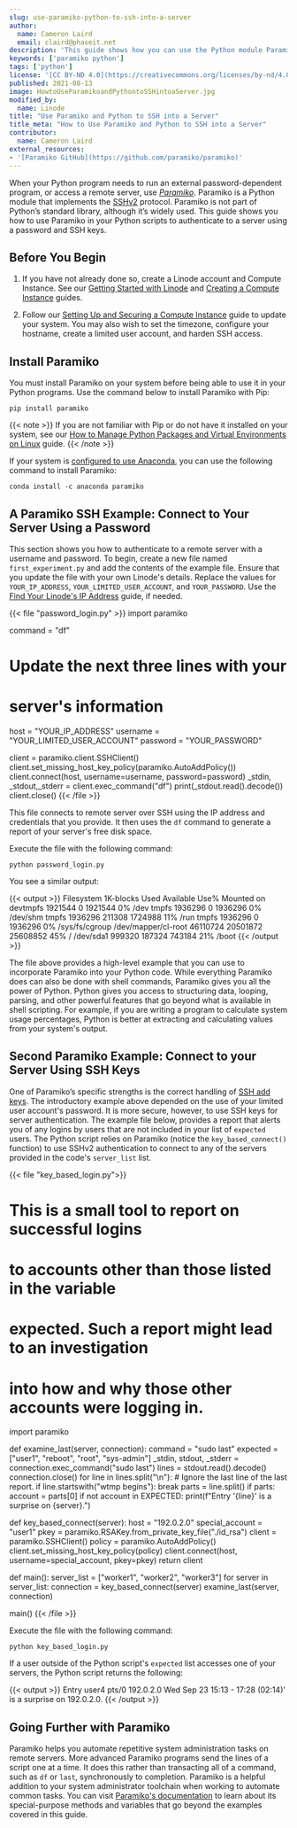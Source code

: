 ```yaml
---
slug: use-paramiko-python-to-ssh-into-a-server
author:
  name: Cameron Laird
  email: claird@phaseit.net
description: 'This guide shows how you can use the Python module Paramiko, an app that uses the SSHv2 protocol to connect to remote servers, to connect to a server remotely.'
keywords: ['paramiko python']
tags: ['python']
license: '[CC BY-ND 4.0](https://creativecommons.org/licenses/by-nd/4.0)'
published: 2021-08-13
image: HowtoUseParamikoandPythontoSSHintoaServer.jpg
modified_by:
  name: Linode
title: "Use Paramiko and Python to SSH into a Server"
title_meta: "How to Use Paramiko and Python to SSH into a Server"
contributor:
  name: Cameron Laird
external_resources:
- '[Paramiko GitHub](https://github.com/paramiko/paramiko)'
---
```


When your Python program needs to run an external password-dependent program, or access a remote server, use [*Paramiko*](https://github.com/paramiko/paramiko). Paramiko is a Python module that implements the [SSHv2](https://datatracker.ietf.org/doc/html/rfc4253) protocol. Paramiko is not part of Python’s standard library, although it’s widely used. This guide shows you how to use Paramiko in your Python scripts to authenticate to a server using a password and SSH keys.

## Before You Begin

1.  If you have not already done so, create a Linode account and Compute Instance. See our [Getting Started with Linode](/docs/guides/getting-started/) and [Creating a Compute Instance](/docs/guides/creating-a-compute-instance/) guides.

1.  Follow our [Setting Up and Securing a Compute Instance](/docs/guides/set-up-and-secure/) guide to update your system. You may also wish to set the timezone, configure your hostname, create a limited user account, and harden SSH access.

## Install Paramiko

You must install Paramiko on your system before being able to use it in your Python programs. Use the command below to install Paramiko with Pip:

    pip install paramiko

{{< note >}}
If you are not familiar with Pip or do not have it installed on your system, see our [How to Manage Python Packages and Virtual Environments on Linux](/docs/guides/how-to-manage-packages-and-virtual-environments-on-linux/#how-pip-works) guide.
{{< /note >}}

If your system is [configured to use Anaconda](/docs/guides/how-to-install-anaconda/), you can use the following command to install Paramiko:

    conda install -c anaconda paramiko

## A Paramiko SSH Example: Connect to Your Server Using a Password

This section shows you how to authenticate to a remote server with a username and password. To begin, create a new file named `first_experiment.py` and add the contents of the example file. Ensure that you update the file with your own Linode's details. Replace the values for `YOUR_IP_ADDRESS`, `YOUR_LIMITED_USER_ACCOUNT`, and `YOUR_PASSWORD`. Use the [Find Your Linode's IP Address](/docs/guides/find-your-linodes-ip-address/) guide, if needed.

{{< file "password_login.py" >}}
import paramiko

command = "df"

# Update the next three lines with your
# server's information

host = "YOUR_IP_ADDRESS"
username = "YOUR_LIMITED_USER_ACCOUNT"
password = "YOUR_PASSWORD"

client = paramiko.client.SSHClient()
client.set_missing_host_key_policy(paramiko.AutoAddPolicy())
client.connect(host, username=username, password=password)
_stdin, _stdout,_stderr = client.exec_command("df")
print(_stdout.read().decode())
client.close()
{{< /file >}}

This file connects to remote server over SSH using the IP address and credentials that you provide. It then uses the `df` command to generate a report of your server's free disk space.

Execute the file with the following command:

    python password_login.py

You see a similar output:

{{< output >}}
Filesystem       1K-blocks  Used Available Use% Mounted on
devtmpfs           1921544     0   1921544   0% /dev
tmpfs              1936296     0   1936296   0% /dev/shm
tmpfs              1936296   211308   1724988  11% /run
tmpfs              1936296     0   1936296   0% /sys/fs/cgroup
/dev/mapper/cl-root  46110724 20501872  25608852  45% /
/dev/sda1           999320   187324 743184  21% /boot
{{< /output >}}

The file above provides a high-level example that you can use to incorporate Paramiko into your Python code. While everything Paramiko does can also be done  with shell commands, Paramiko gives you all the power of Python. Python gives you access to structuring data, looping, parsing, and other powerful features that go beyond what is available in shell scripting. For example, if you are writing a program to calculate system usage percentages, Python is better at extracting and calculating values from your system's output.

## Second Paramiko Example: Connect to your Server Using SSH Keys

One of Paramiko’s specific strengths is the correct handling of [SSH add keys](/docs/guides/use-public-key-authentication-with-ssh/). The introductory example above depended on the use of your limited user account's password. It is more secure, however, to use SSH keys for server authentication. The example file below, provides a report that alerts you of any logins by users that are not included in your list of `expected` users. The Python script relies on Paramiko (notice the `key_based_connect()` function) to use SSHv2 authentication to connect to any of the servers provided in the code's `server_list` list.

{{< file "key_based_login.py">}}
# This is a small tool to report on successful logins
# to accounts other than those listed in the variable
# expected.  Such a report might lead to an investigation
# into how and why those other accounts were logging in.

import paramiko

def examine_last(server, connection):
     command = "sudo last"
     expected = ["user1", "reboot", "root", "sys-admin"]
 _stdin, stdout, _stderr = connection.exec_command("sudo last")
 lines = stdout.read().decode()
 connection.close()
 for line in lines.split("\n"):
           # Ignore the last line of the last report.
         if line.startswith("wtmp begins"):
             break
         parts = line.split()
         if parts:
             account = parts[0]
             if not account in EXPECTED:
                 print(f"Entry '{line}' is a surprise on {server}.")

def key_based_connect(server):
     host = "192.0.2.0"
     special_account = "user1"
 pkey = paramiko.RSAKey.from_private_key_file("./id_rsa")
 client = paramiko.SSHClient()
     policy = paramiko.AutoAddPolicy()
          client.set_missing_host_key_policy(policy)
 client.connect(host, username=special_account, pkey=pkey)
 return client

def main():
     server_list = ["worker1", "worker2", "worker3"]
 for server in server_list:
         connection = key_based_connect(server)
         examine_last(server, connection)

main()
{{< /file >}}

Execute the file with the following command:

    python key_based_login.py

If a user outside of the Python script's `expected` list accesses one of your servers, the Python script returns the following:

{{< output >}}
Entry user4   pts/0     192.0.2.0  Wed Sep 23 15:13 - 17:28  (02:14)' is a surprise on 192.0.2.0.
{{< /output >}}

## Going Further with Paramiko

Paramiko helps you automate repetitive system administration tasks on remote servers. More advanced Paramiko programs send the lines of a script one at a time. It does this rather than transacting all of a command, such as `df` or `last`, synchronously to completion. Paramiko is a helpful addition to your system administrator toolchain when working to automate common tasks. You can visit [Paramiko's documentation](http://docs.paramiko.org/en/stable/) to learn about its special-purpose methods and variables that go beyond the examples covered in this guide.
